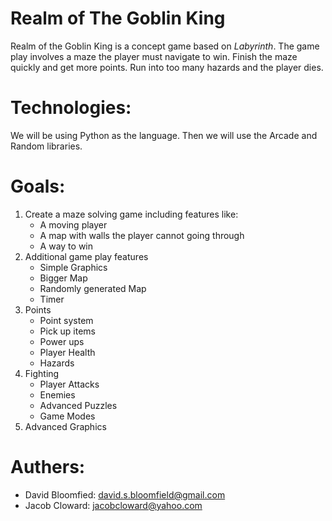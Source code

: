 # Realm of The Goblin King

Realm of the Goblin King is a concept game based on *Labyrinth*. The game play involves a maze the player must navigate to win.  Finish the maze quickly and get more points.  Run into too many hazards and the player dies.


# Technologies:

We will be using Python as the language. Then we will use the Arcade and Random libraries. 


# Goals:

1. Create a maze solving game including features like:
   - A moving player
   - A map with walls the player cannot going through
   - A way to win
2. Additional game play features
   - Simple Graphics
   - Bigger Map
   - Randomly generated Map
   - Timer
3. Points
   - Point system
   - Pick up items
   - Power ups
   - Player Health
   - Hazards
4. Fighting
   - Player Attacks
   - Enemies
   - Advanced Puzzles
   - Game Modes
5. Advanced Graphics


# Authers:

* David Bloomfied: david.s.bloomfield@gmail.com
* Jacob Cloward: jacobcloward@yahoo.com
